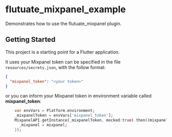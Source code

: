 # flutuate_mixpanel_example

Demonstrates how to use the flutuate_mixpanel plugin.

## Getting Started

This project is a starting point for a Flutter application. 

It uses your Mixpanel token can be specified in the file ```resources/secrets.json```, with the follow format:

```json
{
  "mixpanel_token": "<your token>"
}
```

or you can inform your Mixpanel token in environment variable called **mixpanel_token**:

```dart
    var envVars = Platform.environment;
    _mixpanelToken = envVars['mixpanel_token'];
    MixpanelAPI.getInstance(_mixpanelToken, mocked:true).then((mixpanel) {
      _mixpanel = mixpanel;
    });
```